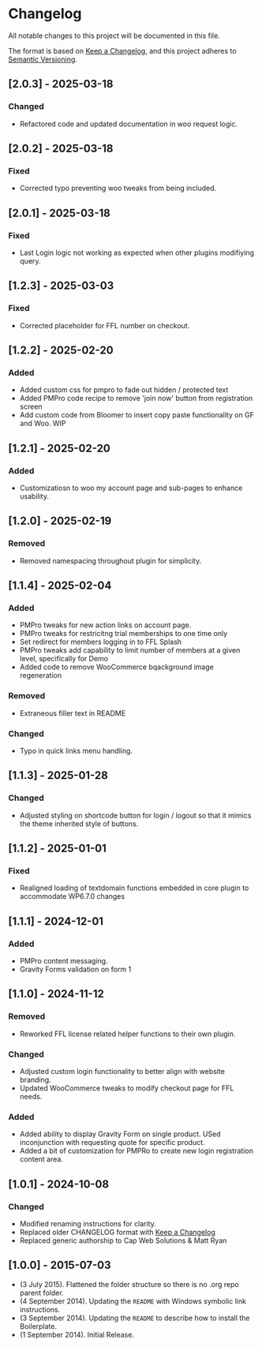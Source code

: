 # Changelog

All notable changes to this project will be documented in this file.

The format is based on [Keep a Changelog](https://keepachangelog.com/en/1.1.0/),
and this project adheres to [Semantic Versioning](https://semver.org/spec/v2.0.0.html).

## [2.0.3] - 2025-03-18

### Changed

- Refactored code and updated documentation in woo request logic. 

## [2.0.2] - 2025-03-18

### Fixed

- Corrected typo preventing woo tweaks from being included. 

## [2.0.1] - 2025-03-18

### Fixed

- Last Login logic not working as expected when other plugins modifiying query. 

## [1.2.3] - 2025-03-03

### Fixed

- Corrected placeholder for FFL number on checkout.

## [1.2.2] - 2025-02-20

### Added

- Added custom css for pmpro to fade out hidden / protected text 
- Added PMPro code recipe to remove 'join now' button from registration screen
- Add custom code from Bloomer to insert copy paste functionality on GF and Woo. WIP

## [1.2.1] - 2025-02-20

### Added

- Customizatiosn to woo my account page and sub-pages to enhance usability. 

## [1.2.0] - 2025-02-19

### Removed

- Removed namespacing throughout plugin for simplicity. 

## [1.1.4] - 2025-02-04

### Added

- PMPro tweaks for new action links on account page. 
- PMPro tweaks for restricitng trial memberships to one time only
- Set redirect for members logging in to FFL Splash
- PMPro tweaks add capability to limit number of members at a given level, specifically for Demo
- Added code to remove WooCommerce bqackground image regeneration

### Removed

- Extraneous filler text in README

### Changed 

- Typo in quick links menu handling. 

## [1.1.3] - 2025-01-28

### Changed

- Adjusted styling on shortcode button for login / logout so that it mimics the theme inherited style of buttons.

## [1.1.2] - 2025-01-01

### Fixed

- Realigned loading of textdomain functions embedded in core plugin to accommodate WP6.7.0 changes 

## [1.1.1] - 2024-12-01

### Added

- PMPro content messaging. 
- Gravity Forms validation on form 1

## [1.1.0] - 2024-11-12

### Removed

- Reworked FFL license related helper functions to their own plugin. 

### Changed

- Adjusted custom login functionality to better align with website branding. 
- Updated WooCommerce tweaks to modify checkout page for FFL needs. 

### Added 

- Added ability to display Gravity Form on single product. USed inconjunction with requesting quote for specific product. 
- Added a bit of customization for PMPRo to create new login registration content area. 

## [1.0.1] - 2024-10-08

### Changed

- Modified renaming instructions for clarity. 
- Replaced older CHANGELOG format with [Keep a Changelog](https://keepachangelog.com/)
- Replaced generic authorship to Cap Web Solutions & Matt Ryan

## [1.0.0] - 2015-07-03
* (3 July 2015). Flattened the folder structure so there is no .org repo parent folder.
* (4 September 2014). Updating the `README` with Windows symbolic link instructions.
* (3 September 2014). Updating the `README` to describe how to install the Boilerplate.
* (1 September 2014). Initial Release.
